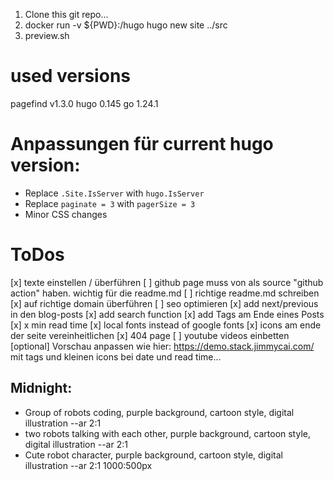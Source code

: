 1. Clone this git repo...
2. docker run -v ${PWD}:/hugo hugo new site ../src
3. preview.sh

# used versions

pagefind v1.3.0
hugo 0.145
go 1.24.1

# Anpassungen für current hugo version:

- Replace `.Site.IsServer` with `hugo.IsServer`
- Replace `paginate = 3` with `pagerSize = 3`
- Minor CSS changes

# ToDos

[x] texte einstellen / überführen
[ ] github page muss von als source "github action" haben. wichtig für die readme.md
[ ] richtige readme.md schreiben
[x] auf richtige domain überführen
[ ] seo optimieren
[x] add next/previous in den blog-posts
[x] add search function
[x] add Tags am Ende eines Posts
[x] x min read time
[x] local fonts instead of google fonts
[x] icons am ende der seite vereinheitlichen
[x] 404 page
[ ] youtube videos einbetten
[optional] Vorschau anpassen wie hier: https://demo.stack.jimmycai.com/ mit tags und kleinen icons bei date und read time...


## Midnight:

- Group of robots coding, purple background, cartoon style, digital illustration --ar 2:1
- two robots talking with each other, purple background, cartoon style, digital illustration --ar 2:1 
- Cute robot character, purple background, cartoon style, digital illustration --ar 2:1 
1000:500px